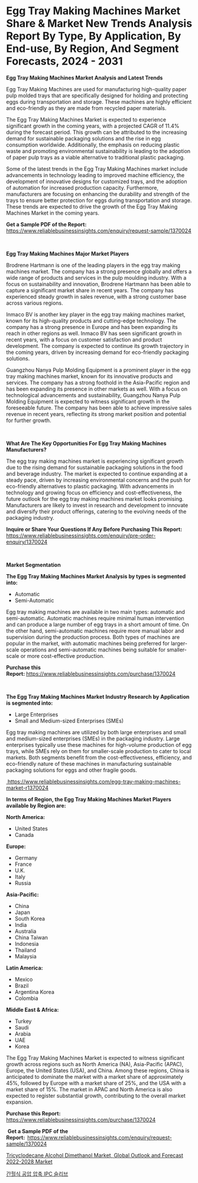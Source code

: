 <p><h1>Egg Tray Making Machines Market Share & Market New Trends Analysis Report By Type, By Application, By End-use, By Region, And Segment Forecasts, 2024 - 2031</h1></p><p><strong>Egg Tray Making Machines Market Analysis and Latest Trends</strong></p>
<p><p>Egg Tray Making Machines are used for manufacturing high-quality paper pulp molded trays that are specifically designed for holding and protecting eggs during transportation and storage. These machines are highly efficient and eco-friendly as they are made from recycled paper materials.</p><p>The Egg Tray Making Machines Market is expected to experience significant growth in the coming years, with a projected CAGR of 11.4% during the forecast period. This growth can be attributed to the increasing demand for sustainable packaging solutions and the rise in egg consumption worldwide. Additionally, the emphasis on reducing plastic waste and promoting environmental sustainability is leading to the adoption of paper pulp trays as a viable alternative to traditional plastic packaging.</p><p>Some of the latest trends in the Egg Tray Making Machines market include advancements in technology leading to improved machine efficiency, the development of innovative designs for customized trays, and the adoption of automation for increased production capacity. Furthermore, manufacturers are focusing on enhancing the durability and strength of the trays to ensure better protection for eggs during transportation and storage. These trends are expected to drive the growth of the Egg Tray Making Machines Market in the coming years.</p></p>
<p><strong>Get a Sample PDF of the Report:&nbsp;</strong> <a href="https://www.reliablebusinessinsights.com/enquiry/request-sample/1370024">https://www.reliablebusinessinsights.com/enquiry/request-sample/1370024</a></p>
<p>&nbsp;</p>
<p><strong>Egg Tray Making Machines Major Market Players</strong></p>
<p><p>Brodrene Hartmann is one of the leading players in the egg tray making machines market. The company has a strong presence globally and offers a wide range of products and services in the pulp moulding industry. With a focus on sustainability and innovation, Brodrene Hartmann has been able to capture a significant market share in recent years. The company has experienced steady growth in sales revenue, with a strong customer base across various regions.</p><p>Inmaco BV is another key player in the egg tray making machines market, known for its high-quality products and cutting-edge technology. The company has a strong presence in Europe and has been expanding its reach in other regions as well. Inmaco BV has seen significant growth in recent years, with a focus on customer satisfaction and product development. The company is expected to continue its growth trajectory in the coming years, driven by increasing demand for eco-friendly packaging solutions.</p><p>Guangzhou Nanya Pulp Molding Equipment is a prominent player in the egg tray making machines market, known for its innovative products and services. The company has a strong foothold in the Asia-Pacific region and has been expanding its presence in other markets as well. With a focus on technological advancements and sustainability, Guangzhou Nanya Pulp Molding Equipment is expected to witness significant growth in the foreseeable future. The company has been able to achieve impressive sales revenue in recent years, reflecting its strong market position and potential for further growth.</p></p>
<p>&nbsp;</p>
<p><strong>What Are The Key Opportunities For Egg Tray Making Machines Manufacturers?</strong></p>
<p><p>The egg tray making machines market is experiencing significant growth due to the rising demand for sustainable packaging solutions in the food and beverage industry. The market is expected to continue expanding at a steady pace, driven by increasing environmental concerns and the push for eco-friendly alternatives to plastic packaging. With advancements in technology and growing focus on efficiency and cost-effectiveness, the future outlook for the egg tray making machines market looks promising. Manufacturers are likely to invest in research and development to innovate and diversify their product offerings, catering to the evolving needs of the packaging industry.</p></p>
<p><strong>Inquire or Share Your Questions If Any Before Purchasing This Report:</strong> <a href="https://www.reliablebusinessinsights.com/enquiry/pre-order-enquiry/1370024">https://www.reliablebusinessinsights.com/enquiry/pre-order-enquiry/1370024</a></p>
<p>&nbsp;</p>
<p><strong>Market Segmentation</strong></p>
<p><strong>The Egg Tray Making Machines Market Analysis by types is segmented into:</strong></p>
<p><ul><li>Automatic</li><li>Semi-Automatic</li></ul></p>
<p><p>Egg tray making machines are available in two main types: automatic and semi-automatic. Automatic machines require minimal human intervention and can produce a large number of egg trays in a short amount of time. On the other hand, semi-automatic machines require more manual labor and supervision during the production process. Both types of machines are popular in the market, with automatic machines being preferred for larger-scale operations and semi-automatic machines being suitable for smaller-scale or more cost-effective production.</p></p>
<p><strong>Purchase this Report:&nbsp;</strong><a href="https://www.reliablebusinessinsights.com/purchase/1370024">https://www.reliablebusinessinsights.com/purchase/1370024</a></p>
<p>&nbsp;</p>
<p><strong>The Egg Tray Making Machines Market Industry Research by Application is segmented into:</strong></p>
<p><ul><li>Large Enterprises</li><li>Small and Medium-sized Enterprises (SMEs)</li></ul></p>
<p><p>Egg tray making machines are utilized by both large enterprises and small and medium-sized enterprises (SMEs) in the packaging industry. Large enterprises typically use these machines for high-volume production of egg trays, while SMEs rely on them for smaller-scale production to cater to local markets. Both segments benefit from the cost-effectiveness, efficiency, and eco-friendly nature of these machines in manufacturing sustainable packaging solutions for eggs and other fragile goods.</p></p>
<p><a href="https://www.reliablebusinessinsights.com/egg-tray-making-machines-market-r1370024">&nbsp;https://www.reliablebusinessinsights.com/egg-tray-making-machines-market-r1370024</a></p>
<p><strong>In terms of Region, the Egg Tray Making Machines Market Players available by Region are:</strong></p>
<p>
    <p> <strong> North America: </strong>
        <ul>
            <li>United States</li>
            <li>Canada</li>
        </ul>
        </p> 
    <p> <strong> Europe: </strong>
        <ul>
            <li>Germany</li>
            <li>France</li>
            <li>U.K.</li>
            <li>Italy</li>
            <li>Russia</li>
        </ul>
        </p> 
    <p> <strong> Asia-Pacific: </strong>
        <ul>
            <li>China</li>
            <li>Japan</li>
            <li>South Korea</li>
            <li>India</li>
            <li>Australia</li>
            <li>China Taiwan</li>
            <li>Indonesia</li>
            <li>Thailand</li>
            <li>Malaysia</li>
        </ul>
        </p> 
    <p> <strong> Latin America: </strong>
        <ul>
            <li>Mexico</li>
            <li>Brazil</li>
            <li>Argentina Korea</li>
            <li>Colombia</li>
        </ul>
        </p> 
    <p> <strong> Middle East & Africa: </strong>
        <ul>
            <li>Turkey</li>
            <li>Saudi</li>
            <li>Arabia</li>
            <li>UAE</li>
            <li>Korea</li>
        </ul>
    </p>
    </p>
<p><p>The Egg Tray Making Machines Market is expected to witness significant growth across regions such as North America (NA), Asia-Pacific (APAC), Europe, the United States (USA), and China. Among these regions, China is anticipated to dominate the market with a market share of approximately 45%, followed by Europe with a market share of 25%, and the USA with a market share of 15%. The market in APAC and North America is also expected to register substantial growth, contributing to the overall market expansion.</p></p>
<p><strong>Purchase this Report: </strong><a href="https://www.reliablebusinessinsights.com/purchase/1370024">https://www.reliablebusinessinsights.com/purchase/1370024</a></p>
<p>&nbsp;<strong>Get a Sample PDF of the Report:&nbsp;&nbsp;</strong><a href="https://www.reliablebusinessinsights.com/enquiry/request-sample/1370024">https://www.reliablebusinessinsights.com/enquiry/request-sample/1370024</a></p>
<p><strong></strong></p>
<p><p><a href="https://github.com/suitykhatun12/Market-Research-Report-List-1/blob/main/tricyclodecane-alcohol-dimethanol-market-global-outlook-and-forecast-2022-2028-market.md">Tricyclodecane Alcohol Dimethanol Market, Global Outlook and Forecast 2022-2028 Market</a></p><p><a href="https://github.com/TrevorKruvalis5678/Market-Research-Report-List-2/blob/main/3074548125896.md">간헐식 공압 압축 IPC 슬리브</a></p></p>